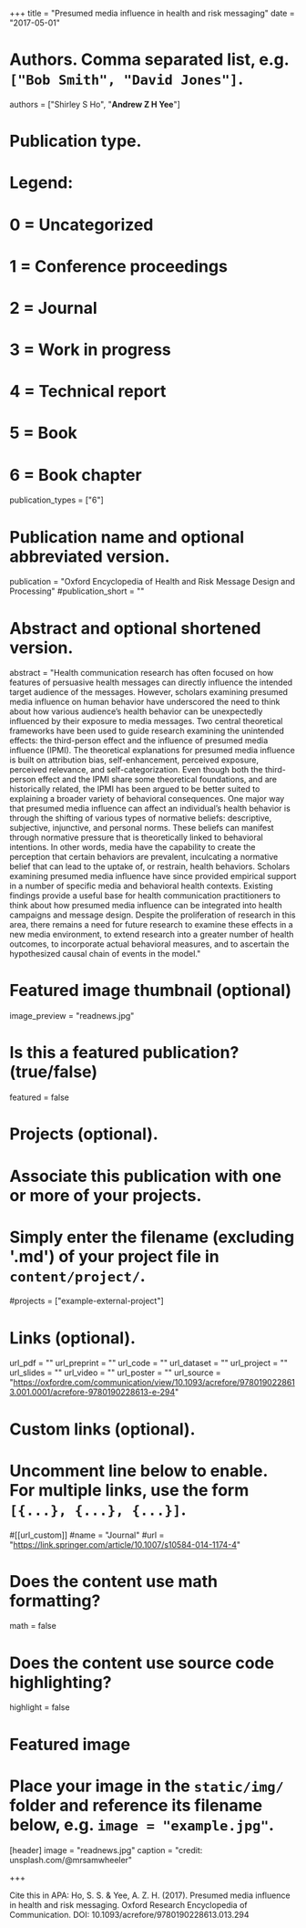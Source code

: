 +++
title = "Presumed media influence in health and risk messaging"
date = "2017-05-01"

# Authors. Comma separated list, e.g. `["Bob Smith", "David Jones"]`.

authors = ["Shirley S Ho", "**Andrew Z H Yee**"]

# Publication type.
# Legend:
# 0 = Uncategorized
# 1 = Conference proceedings
# 2 = Journal
# 3 = Work in progress
# 4 = Technical report
# 5 = Book
# 6 = Book chapter
publication_types = ["6"]

# Publication name and optional abbreviated version.
publication = "Oxford Encyclopedia of Health and Risk Message Design and Processing"
#publication_short = ""

# Abstract and optional shortened version.

abstract = "Health communication research has often focused on how features of persuasive health messages can directly influence the intended target audience of the messages. However, scholars examining presumed media influence on human behavior have underscored the need to think about how various audience’s health behavior can be unexpectedly influenced by their exposure to media messages. Two central theoretical frameworks have been used to guide research examining the unintended effects: the third-person effect and the influence of presumed media influence (IPMI). The theoretical explanations for presumed media influence is built on attribution bias, self-enhancement, perceived exposure, perceived relevance, and self-categorization. Even though both the third-person effect and the IPMI share some theoretical foundations, and are historically related, the IPMI has been argued to be better suited to explaining a broader variety of behavioral consequences. One major way that presumed media influence can affect an individual’s health behavior is through the shifting of various types of normative beliefs: descriptive, subjective, injunctive, and personal norms. These beliefs can manifest through normative pressure that is theoretically linked to behavioral intentions. In other words, media have the capability to create the perception that certain behaviors are prevalent, inculcating a normative belief that can lead to the uptake of, or restrain, health behaviors. Scholars examining presumed media influence have since provided empirical support in a number of specific media and behavioral health contexts. Existing findings provide a useful base for health communication practitioners to think about how presumed media influence can be integrated into health campaigns and message design. Despite the proliferation of research in this area, there remains a need for future research to examine these effects in a new media environment, to extend research into a greater number of health outcomes, to incorporate actual behavioral measures, and to ascertain the hypothesized causal chain of events in the model."

# Featured image thumbnail (optional)
image_preview = "readnews.jpg"

# Is this a featured publication? (true/false)
featured = false

# Projects (optional).
#   Associate this publication with one or more of your projects.
#   Simply enter the filename (excluding '.md') of your project file in `content/project/`.
#projects = ["example-external-project"]

# Links (optional).
url_pdf = ""
url_preprint = ""
url_code = ""
url_dataset = ""
url_project = ""
url_slides = ""
url_video = ""
url_poster = ""
url_source = "https://oxfordre.com/communication/view/10.1093/acrefore/9780190228613.001.0001/acrefore-9780190228613-e-294"

# Custom links (optional).
#   Uncomment line below to enable. For multiple links, use the form `[{...}, {...}, {...}]`.
#[[url_custom]]
#name = "Journal"
#url = "https://link.springer.com/article/10.1007/s10584-014-1174-4"

# Does the content use math formatting?
math = false

# Does the content use source code highlighting?
highlight = false
  
# Featured image
# Place your image in the `static/img/` folder and reference its filename below, e.g. `image = "example.jpg"`.
[header]
image = "readnews.jpg"
caption = "credit: unsplash.com/@mrsamwheeler"

+++

Cite this in APA: Ho, S. S. & Yee, A. Z. H. (2017). Presumed media influence in health and risk messaging. Oxford Research Encyclopedia of Communication. DOI: 10.1093/acrefore/9780190228613.013.294
